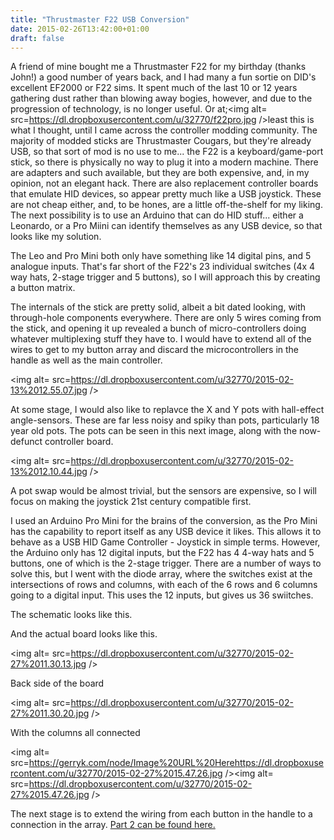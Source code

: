 ```yaml
---
title: "Thrustmaster F22 USB Conversion"
date: 2015-02-26T13:42:00+01:00
draft: false
---
```

A friend of mine bought me a Thrustmaster F22 for my birthday (thanks John!) a good number of years back, and I had many a fun sortie on DID's excellent EF2000 or F22 sims. It spent much of the last 10 or 12 years gathering dust rather than blowing away bogies, however, and due to the progression of technology, is no longer useful. Or at;<img alt= src=https://dl.dropboxusercontent.com/u/32770/f22pro.jpg />least this is what I thought, until I came across the controller modding community. The majority of modded sticks are Thrustmaster Cougars, but they're already USB, so that sort of mod is no use to me... the F22 is a keyboard/game-port stick, so there is physically no way to plug it into a modern machine. There are adapters and such available, but they are both expensive, and, in my opinion, not an elegant hack. There are also replacement controller boards that emulate HID devices, so appear pretty much like a USB joystick. These are not cheap either, and, to be hones, are a little off-the-shelf for my liking. The next possibility is to use an Arduino that can do HID stuff... either a Leonardo, or a Pro Miini can identify themselves as any USB device, so that looks like my solution.

The Leo and Pro Mini both only have something like 14 digital pins, and 5 analogue inputs. That's far short of the F22's 23 individual switches (4x 4 way hats, 2-stage trigger and 5 buttons), so I will approach this by creating a button matrix.

The internals of the stick are pretty solid, albeit a bit dated looking, with through-hole components everywhere. There are only 5 wires coming from the stick, and opening it up revealed a bunch of micro-controllers doing whatever multiplexing stuff they have to. I would have to extend all of the wires to get to my button array and discard the microcontrollers in the handle as well as the main controller.

<img alt= src=https://dl.dropboxusercontent.com/u/32770/2015-02-13%2012.55.07.jpg />

At some stage, I would also like to replavce the X and Y pots with hall-effect angle-sensors. These are far less noisy and spiky than pots, particularly 18 year old pots. The pots can be seen in this next image, along with the now-defunct controller board.

<img alt= src=https://dl.dropboxusercontent.com/u/32770/2015-02-13%2012.10.44.jpg />

A pot swap would be almost trivial, but the sensors are expensive, so I will focus on making the joystick 21st century compatible first.

I used an Arduino Pro Mini for the brains of the conversion, as the Pro Mini has the capability to report itself as any USB device it likes. This allows it to behave as a USB HID Game Controller - Joystick in simple terms. However, the Arduino only has 12 digital inputs, but the F22 has 4 4-way hats and 5 buttons, one of which is the 2-stage trigger. There are a number of ways to solve this, but I went with the diode array, where the switches exist at the intersections of rows and columns, with each of the 6 rows and 6 columns going to a digital input. This uses the 12 inputs, but gives us 36 swiitches.

The schematic looks like this.

And the actual board looks like this.

<img alt= src=https://dl.dropboxusercontent.com/u/32770/2015-02-27%2011.30.13.jpg />

Back side of the board

<img alt= src=https://dl.dropboxusercontent.com/u/32770/2015-02-27%2011.30.20.jpg />

With the columns all connected

<img alt= src=https://gerryk.com/node/Image%20URL%20Herehttps://dl.dropboxusercontent.com/u/32770/2015-02-27%2015.47.26.jpg /><img alt= src=https://dl.dropboxusercontent.com/u/32770/2015-02-27%2015.47.26.jpg />

The next stage is to extend the wiring from each button in the handle to a connection in the array.
<a href=http://gerryk.com/node/45>Part 2 can be found here.</a>


